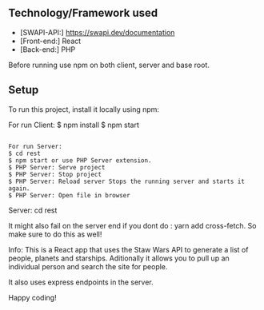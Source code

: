 ## Technology/Framework used

- [SWAPI-API:] https://swapi.dev/documentation
- [Front-end:] React
- [Back-end:] PHP

Before running use npm on both client, server and base root.

## Setup
To run this project, install it locally using npm:

For run Client:
$ npm install
$ npm start
```

For run Server:
$ cd rest
$ npm start or use PHP Server extension.
$ PHP Server: Serve project	
$ PHP Server: Stop project	
$ PHP Server: Reload server	Stops the running server and starts it again.
$ PHP Server: Open file in browser
```
Server:
cd rest


It might also fail on the server end if you dont do : yarn add cross-fetch. So make sure to do this as well!

Info: This is a React app that uses the Staw Wars API to generate a list of people, planets and starships. Aditionally it allows you to pull up an individual person and search the site for people.

It also uses express endpoints in the server.

Happy coding!
